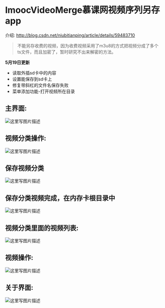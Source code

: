 # ImoocVideoMerge慕课网视频序列另存app

介绍:
http://blog.csdn.net/niubitianping/article/details/59483710

> 不能另存收费的视频，因为收费视频采用了m3u8的方式把视频分成了多个ts文件，而且加密了，暂时研究不出来解密的方法。


**5月19日更新**
 - 读取外插sd卡中的内容
 - 设置能保存到sd卡上
 - 修复带斜杠的文件名保存失败
 - 菜单添加功能-打开视频所在目录



## 主界面:
![这里写图片描述](http://img.blog.csdn.net/20170302104514525?watermark/2/text/aHR0cDovL2Jsb2cuY3Nkbi5uZXQvbml1Yml0aWFucGluZw==/font/5a6L5L2T/fontsize/400/fill/I0JBQkFCMA==/dissolve/70/gravity/SouthEast)

## 视频分类操作:
![这里写图片描述](http://img.blog.csdn.net/20170302104527954?watermark/2/text/aHR0cDovL2Jsb2cuY3Nkbi5uZXQvbml1Yml0aWFucGluZw==/font/5a6L5L2T/fontsize/400/fill/I0JBQkFCMA==/dissolve/70/gravity/SouthEast)


## 保存视频分类
![这里写图片描述](http://img.blog.csdn.net/20170304221717657?watermark/2/text/aHR0cDovL2Jsb2cuY3Nkbi5uZXQvbml1Yml0aWFucGluZw==/font/5a6L5L2T/fontsize/400/fill/I0JBQkFCMA==/dissolve/70/gravity/SouthEast)

## 保存分类视频完成，在内存卡根目录中
![这里写图片描述](http://img.blog.csdn.net/20170304221758158?watermark/2/text/aHR0cDovL2Jsb2cuY3Nkbi5uZXQvbml1Yml0aWFucGluZw==/font/5a6L5L2T/fontsize/400/fill/I0JBQkFCMA==/dissolve/70/gravity/SouthEast)


## 视频分类里面的视频列表:
![这里写图片描述](http://img.blog.csdn.net/20170302104536235?watermark/2/text/aHR0cDovL2Jsb2cuY3Nkbi5uZXQvbml1Yml0aWFucGluZw==/font/5a6L5L2T/fontsize/400/fill/I0JBQkFCMA==/dissolve/70/gravity/SouthEast)


## 视频操作:
![这里写图片描述](http://img.blog.csdn.net/20170302104544454?watermark/2/text/aHR0cDovL2Jsb2cuY3Nkbi5uZXQvbml1Yml0aWFucGluZw==/font/5a6L5L2T/fontsize/400/fill/I0JBQkFCMA==/dissolve/70/gravity/SouthEast)

## 关于界面:
![这里写图片描述](http://img.blog.csdn.net/20170302104552229?watermark/2/text/aHR0cDovL2Jsb2cuY3Nkbi5uZXQvbml1Yml0aWFucGluZw==/font/5a6L5L2T/fontsize/400/fill/I0JBQkFCMA==/dissolve/70/gravity/SouthEast)
